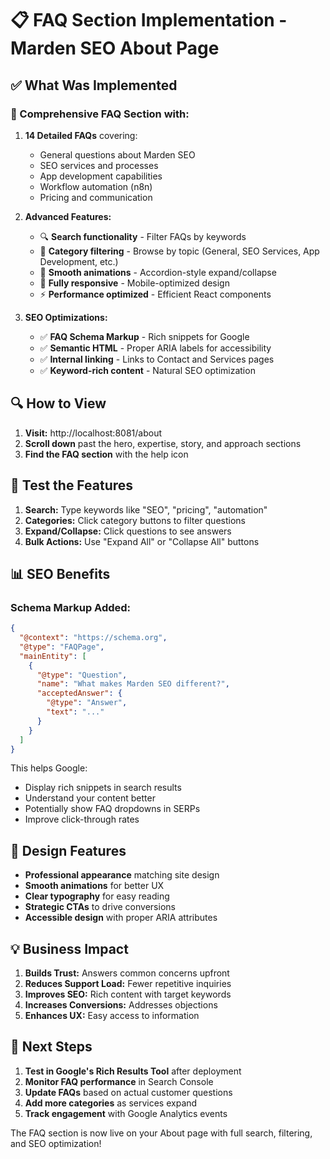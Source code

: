 # 📋 FAQ Section Implementation - Marden SEO About Page

## ✅ What Was Implemented

### 🎯 Comprehensive FAQ Section with:

1. **14 Detailed FAQs** covering:
   - General questions about Marden SEO
   - SEO services and processes
   - App development capabilities
   - Workflow automation (n8n)
   - Pricing and communication

2. **Advanced Features:**
   - 🔍 **Search functionality** - Filter FAQs by keywords
   - 📁 **Category filtering** - Browse by topic (General, SEO Services, App Development, etc.)
   - 🎨 **Smooth animations** - Accordion-style expand/collapse
   - 📱 **Fully responsive** - Mobile-optimized design
   - ⚡ **Performance optimized** - Efficient React components

3. **SEO Optimizations:**
   - ✅ **FAQ Schema Markup** - Rich snippets for Google
   - ✅ **Semantic HTML** - Proper ARIA labels for accessibility
   - ✅ **Internal linking** - Links to Contact and Services pages
   - ✅ **Keyword-rich content** - Natural SEO optimization

## 🔍 How to View

1. **Visit:** http://localhost:8081/about
2. **Scroll down** past the hero, expertise, story, and approach sections
3. **Find the FAQ section** with the help icon

## 🧪 Test the Features

1. **Search:** Type keywords like "SEO", "pricing", "automation"
2. **Categories:** Click category buttons to filter questions
3. **Expand/Collapse:** Click questions to see answers
4. **Bulk Actions:** Use "Expand All" or "Collapse All" buttons

## 📊 SEO Benefits

### Schema Markup Added:
```json
{
  "@context": "https://schema.org",
  "@type": "FAQPage",
  "mainEntity": [
    {
      "@type": "Question",
      "name": "What makes Marden SEO different?",
      "acceptedAnswer": {
        "@type": "Answer",
        "text": "..."
      }
    }
  ]
}
```

This helps Google:
- Display rich snippets in search results
- Understand your content better
- Potentially show FAQ dropdowns in SERPs
- Improve click-through rates

## 🎨 Design Features

- **Professional appearance** matching site design
- **Smooth animations** for better UX
- **Clear typography** for easy reading
- **Strategic CTAs** to drive conversions
- **Accessible design** with proper ARIA attributes

## 💡 Business Impact

1. **Builds Trust:** Answers common concerns upfront
2. **Reduces Support Load:** Fewer repetitive inquiries
3. **Improves SEO:** Rich content with target keywords
4. **Increases Conversions:** Addresses objections
5. **Enhances UX:** Easy access to information

## 🚀 Next Steps

1. **Test in Google's Rich Results Tool** after deployment
2. **Monitor FAQ performance** in Search Console
3. **Update FAQs** based on actual customer questions
4. **Add more categories** as services expand
5. **Track engagement** with Google Analytics events

The FAQ section is now live on your About page with full search, filtering, and SEO optimization!